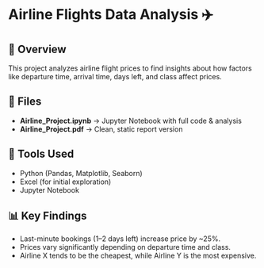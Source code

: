 # Airline Flights Data Analysis ✈️

## 📌 Overview
This project analyzes airline flight prices to find insights about how 
factors like departure time, arrival time, days left, and class affect prices.

## 📂 Files
- **Airline_Project.ipynb** → Jupyter Notebook with full code & analysis
- **Airline_Project.pdf** → Clean, static report version

## 🔧 Tools Used
- Python (Pandas, Matplotlib, Seaborn)
- Excel (for initial exploration)
- Jupyter Notebook

## 📊 Key Findings
- Last-minute bookings (1–2 days left) increase price by ~25%.
- Prices vary significantly depending on departure time and class.
- Airline X tends to be the cheapest, while Airline Y is the most expensive.

